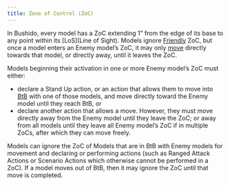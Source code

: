 ```yaml
---
title: Zone of Control (ZoC)
---
```

In Bushido, every model has a ZoC extending 1” from the edge of its base to any point within its [LoS](Line of Sight).
Models ignore [Friendly](Enemy-Friendly.md) ZoC, but once a model enters an Enemy model’s ZoC, it may only [move](Movement.md) directly towards that model, or directly away, until it leaves the ZoC.

Models beginning their activation in one or more Enemy model’s ZoC must either:
- declare a Stand Up action, or an action that allows them to move into [BtB](BtB.md) with one of those models, and move directly toward the Enemy model until they reach BtB, or
- declare another action that allows a move. However, they must move directly away from the Enemy model until they leave the ZoC; or away from all models until they leave all Enemy model’s ZoC if in multiple ZoCs, after which they can move freely.

Models can ignore the ZoC of Models that are in BtB with Enemy models for movement and declaring or performing actions (such as Ranged Attack Actions or Scenario Actions which otherwise cannot be performed in a ZoC).
If a model moves out of BtB, then it may ignore the ZoC until that move is completed.